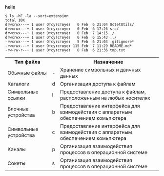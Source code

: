 **hello**
```
$ ls -hF -la --sort=extension
total 10K
drwxrwx---+ 1 user Отсутствует   0 Feb  6 21:04 OctetUtils/
drwxrwx---+ 1 user Отсутствует   0 Feb  6 17:26 src/
drwxrwx---+ 1 user Отсутствует   0 Feb  7 14:15 ./
drwxrwx---+ 1 user Отсутствует   0 Feb  6 15:43 ../
-rwxrwx---+ 1 user Отсутствует   5 Feb  6 21:04 .gitignore*
-rwxrwx---+ 1 user Отсутствует 115 Feb  7 11:29 README.md*
-rw-rw-r--+ 1 user Отсутствует   0 Feb  6 21:36 tmp.txt
```

<table>
    <tr>
        <th>Тип файла</th>
        <th>&nbsp;</th>
        <th>Назначение</th>
    </tr>
    <tr>
        <td>Обычные файлы</td>
        <td>-</td>
        <td>Хранение символьных и двичных данных</td>
    </tr>
    <tr>
        <td>Каталоги</td>
        <td>d</td>
        <td>Организация доступа к файлам</td>
    </tr>
    <tr>
        <td>Символьные ссылки</td>
        <td>l</td>
        <td>Предоставление доступа к файлам, расположенным на любых носителях</td>
    </tr>
    <tr>
        <td>Блочные устройства</td>
        <td>b</td>
        <td>Предоставление интерфейса для взимодействия с аппаратным обеспечением комьпютера</td>
    </tr>
    <tr>
        <td>Символьные устройства</td>
        <td>c</td>
        <td>Предоставление интерфейса для взимодействия с аппаратным обеспечением комьпютера</td>
    </tr>
    <tr>
        <td>Каналы</td>
        <td>p</td>
        <td>Организация взаимодействия процессов в операционной системе</td>
    </tr>
    <tr>
        <td>Сокеты</td>
        <td>s</td>
        <td>Организация взаимодействия процессов в операционной системе</td>
    </tr>
</table>